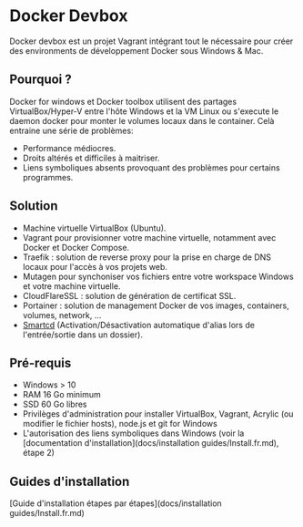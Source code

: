 ﻿# Docker Devbox

Docker devbox est un projet Vagrant intégrant tout le nécessaire pour créer des environments de développement Docker
sous Windows & Mac.

## Pourquoi ?

Docker for windows et Docker toolbox utilisent des partages VirtualBox/Hyper-V entre l'hôte Windows et la VM Linux ou
s'execute le daemon docker pour monter le volumes locaux dans le container. Celà entraine une série de problèmes:

- Performance médiocres.
- Droits altérés et difficiles à maitriser.
- Liens symboliques absents provoquant des problèmes pour certains programmes.

## Solution

- Machine virtuelle VirtualBox (Ubuntu).
- Vagrant pour provisionner votre machine virtuelle, notamment avec Docker et Docker Compose.
- Traefik : solution de reverse proxy pour la prise en charge de DNS locaux pour l'accès à vos projets web.
- Mutagen pour synchoniser vos fichiers entre votre workspace Windows et votre machine virtuelle.
- CloudFlareSSL : solution de génération de certificat SSL.
- Portainer : solution de management Docker de vos images, containers, volumes, network, ...
- [Smartcd](https://github.com/cxreg/smartcd) (Activation/Désactivation automatique d'alias lors de l'entrée/sortie dans un dossier).

## Pré-requis
- Windows > 10
- RAM 16 Go minimum
- SSD 60 Go libres
- Privilèges d'administration pour installer VirtualBox, Vagrant, Acrylic (ou modifier le fichier hosts), node.js et git for Windows
- L'autorisation des liens symboliques dans Windows (voir la [documentation d'installation](docs/installation guides/Install.fr.md), étape 2)

## Guides d'installation

[Guide d'installation étapes par étapes](docs/installation guides/Install.fr.md)